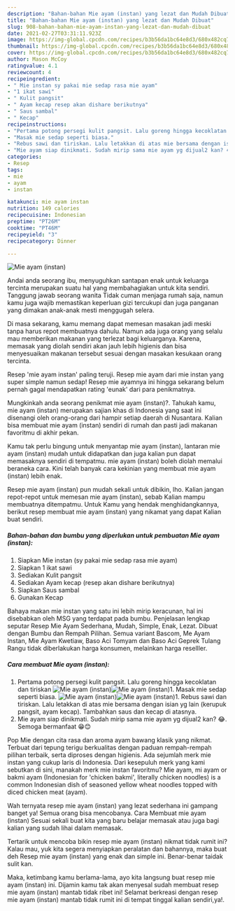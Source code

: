 ```yaml
---
description: "Bahan-bahan Mie ayam (instan) yang lezat dan Mudah Dibuat"
title: "Bahan-bahan Mie ayam (instan) yang lezat dan Mudah Dibuat"
slug: 908-bahan-bahan-mie-ayam-instan-yang-lezat-dan-mudah-dibuat
date: 2021-02-27T03:31:11.923Z
image: https://img-global.cpcdn.com/recipes/b3b56da1bc64e8d3/680x482cq70/mie-ayam-instan-foto-resep-utama.jpg
thumbnail: https://img-global.cpcdn.com/recipes/b3b56da1bc64e8d3/680x482cq70/mie-ayam-instan-foto-resep-utama.jpg
cover: https://img-global.cpcdn.com/recipes/b3b56da1bc64e8d3/680x482cq70/mie-ayam-instan-foto-resep-utama.jpg
author: Mason McCoy
ratingvalue: 4.1
reviewcount: 4
recipeingredient:
- " Mie instan sy pakai mie sedap rasa mie ayam"
- "1 ikat sawi"
- " Kulit pangsit"
- " Ayam kecap resep akan dishare berikutnya"
- " Saus sambal"
- " Kecap"
recipeinstructions:
- "Pertama potong persegi kulit pangsit. Lalu goreng hingga kecoklatan dan tiriskan"
- "Masak mie sedap seperti biasa."
- "Rebus sawi dan tiriskan. Lalu letakkan di atas mie bersama dengan isian yg lain (kerupuk pangsit, ayam kecap). Tambahkan saus dan kecap di atasnya."
- "Mie ayam siap dinikmati. Sudah mirip sama mie ayam yg dijual2 kan? 😂. Semoga bermanfaat 😁😊"
categories:
- Resep
tags:
- mie
- ayam
- instan

katakunci: mie ayam instan 
nutrition: 149 calories
recipecuisine: Indonesian
preptime: "PT26M"
cooktime: "PT46M"
recipeyield: "3"
recipecategory: Dinner

---
```



![Mie ayam (instan)](https://img-global.cpcdn.com/recipes/b3b56da1bc64e8d3/680x482cq70/mie-ayam-instan-foto-resep-utama.jpg)

Andai anda seorang ibu, menyuguhkan santapan enak untuk keluarga tercinta merupakan suatu hal yang membahagiakan untuk kita sendiri. Tanggung jawab seorang  wanita Tidak cuman menjaga rumah saja, namun kamu juga wajib memastikan keperluan gizi tercukupi dan juga panganan yang dimakan anak-anak mesti menggugah selera.

Di masa  sekarang, kamu memang dapat memesan masakan jadi meski tanpa harus repot membuatnya dahulu. Namun ada juga orang yang selalu mau memberikan makanan yang terlezat bagi keluarganya. Karena, memasak yang diolah sendiri akan jauh lebih higienis dan bisa menyesuaikan makanan tersebut sesuai dengan masakan kesukaan orang tercinta. 

Resep &#39;mie ayam instan&#39; paling teruji. Resep mie ayam dari mie instan yang super simple namun sedap! Resep mie ayamnya ini hingga sekarang belum pernah gagal mendapatkan rating &#39;eunak&#39; dari para penikmatnya.

Mungkinkah anda seorang penikmat mie ayam (instan)?. Tahukah kamu, mie ayam (instan) merupakan sajian khas di Indonesia yang saat ini disenangi oleh orang-orang dari hampir setiap daerah di Nusantara. Kalian bisa membuat mie ayam (instan) sendiri di rumah dan pasti jadi makanan favoritmu di akhir pekan.

Kamu tak perlu bingung untuk menyantap mie ayam (instan), lantaran mie ayam (instan) mudah untuk didapatkan dan juga kalian pun dapat memasaknya sendiri di tempatmu. mie ayam (instan) boleh diolah memalui beraneka cara. Kini telah banyak cara kekinian yang membuat mie ayam (instan) lebih enak.

Resep mie ayam (instan) pun mudah sekali untuk dibikin, lho. Kalian jangan repot-repot untuk memesan mie ayam (instan), sebab Kalian mampu membuatnya ditempatmu. Untuk Kamu yang hendak menghidangkannya, berikut resep membuat mie ayam (instan) yang nikamat yang dapat Kalian buat sendiri.

<!--inarticleads1-->

##### Bahan-bahan dan bumbu yang diperlukan untuk pembuatan Mie ayam (instan):

1. Siapkan  Mie instan (sy pakai mie sedap rasa mie ayam)
1. Siapkan 1 ikat sawi
1. Sediakan  Kulit pangsit
1. Sediakan  Ayam kecap (resep akan dishare berikutnya)
1. Siapkan  Saus sambal
1. Gunakan  Kecap


Bahaya makan mie instan yang satu ini lebih mirip keracunan, hal ini disebabkan oleh MSG yang terdapat pada bumbu. Penjelasan lengkap seputar Resep Mie Ayam Sederhana, Mudah, Simple, Enak, Lezat. Dibuat dengan Bumbu dan Rempah Pilihan. Semua variant Bascom, Me Ayam Instan, Mie Ayam Kwetiaw, Baso Aci Tomyam dan Baso Aci Geprek Tulang Rangu tidak diberlakukan harga konsumen, melainkan harga reselller. 

<!--inarticleads2-->

##### Cara membuat Mie ayam (instan):

1. Pertama potong persegi kulit pangsit. Lalu goreng hingga kecoklatan dan tiriskan
<img src="https://img-global.cpcdn.com/steps/81100d942ee24e1c/160x128cq70/mie-ayam-instan-langkah-memasak-1-foto.jpg" alt="Mie ayam (instan)"><img src="https://img-global.cpcdn.com/steps/e894ba794ed1138c/160x128cq70/mie-ayam-instan-langkah-memasak-1-foto.jpg" alt="Mie ayam (instan)">1. Masak mie sedap seperti biasa.
<img src="https://img-global.cpcdn.com/steps/999871389e314291/160x128cq70/mie-ayam-instan-langkah-memasak-2-foto.jpg" alt="Mie ayam (instan)"><img src="https://img-global.cpcdn.com/steps/f89d1237be200b22/160x128cq70/mie-ayam-instan-langkah-memasak-2-foto.jpg" alt="Mie ayam (instan)">1. Rebus sawi dan tiriskan. Lalu letakkan di atas mie bersama dengan isian yg lain (kerupuk pangsit, ayam kecap). Tambahkan saus dan kecap di atasnya.
1. Mie ayam siap dinikmati. Sudah mirip sama mie ayam yg dijual2 kan? 😂. Semoga bermanfaat 😁😊


Pop Mie dengan cita rasa dan aroma ayam bawang klasik yang nikmat. Terbuat dari tepung terigu berkualitas dengan paduan rempah-rempah pilihan terbaik, serta diproses dengan higienis. Ada sejumlah merk mie instan yang cukup laris di Indonesia. Dari kesepuluh merk yang kami sebutkan di sini, manakah merk mie instan favoritmu? Mie ayam, mi ayam or bakmi ayam (Indonesian for &#39;chicken bakmi&#39;, literally chicken noodles) is a common Indonesian dish of seasoned yellow wheat noodles topped with diced chicken meat (ayam). 

Wah ternyata resep mie ayam (instan) yang lezat sederhana ini gampang banget ya! Semua orang bisa mencobanya. Cara Membuat mie ayam (instan) Sesuai sekali buat kita yang baru belajar memasak atau juga bagi kalian yang sudah lihai dalam memasak.

Tertarik untuk mencoba bikin resep mie ayam (instan) nikmat tidak rumit ini? Kalau mau, yuk kita segera menyiapkan peralatan dan bahannya, maka buat deh Resep mie ayam (instan) yang enak dan simple ini. Benar-benar taidak sulit kan. 

Maka, ketimbang kamu berlama-lama, ayo kita langsung buat resep mie ayam (instan) ini. Dijamin kamu tak akan menyesal sudah membuat resep mie ayam (instan) mantab tidak ribet ini! Selamat berkreasi dengan resep mie ayam (instan) mantab tidak rumit ini di tempat tinggal kalian sendiri,ya!.

